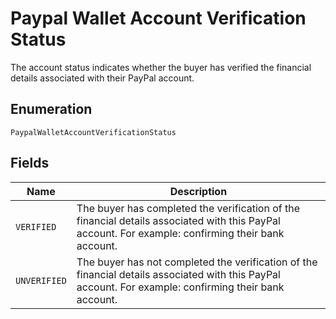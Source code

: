 
# Paypal Wallet Account Verification Status

The account status indicates whether the buyer has verified the financial details associated with their PayPal account.

## Enumeration

`PaypalWalletAccountVerificationStatus`

## Fields

| Name | Description |
|  --- | --- |
| `VERIFIED` | The buyer has completed the verification of the financial details associated with this PayPal account. For example: confirming their bank account. |
| `UNVERIFIED` | The buyer has not completed the verification of the financial details associated with this PayPal account. For example: confirming their bank account. |

